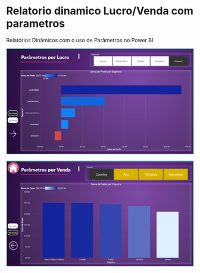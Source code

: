 # Relatorio dinamico Lucro/Venda com parametros  
Relatórios Dinâmicos com o uso de Parâmetros no Power BI  

![Parametro com lucro](https://github.com/FlavioFMBorges/relatorio_dinamico_Lucro_Venda_com_parametros/blob/main/imagens/parametro_lucro.png)  

![Parametros com vendas](https://github.com/FlavioFMBorges/relatorio_dinamico_Lucro_Venda_com_parametros/blob/main/imagens/parametro_venda.png)
